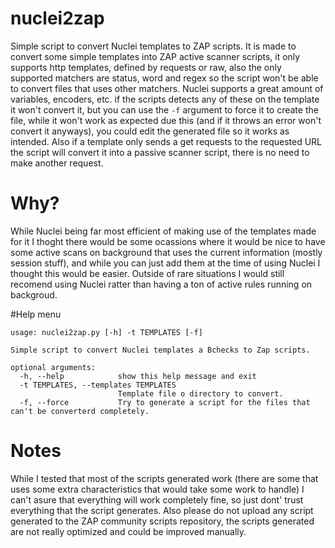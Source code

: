 # nuclei2zap
Simple script to convert Nuclei templates to ZAP scripts. It is made to convert some simple templates into ZAP active scanner scripts, it only supports http templates, defined by requests or raw, also the only supported matchers are status, word and regex so the script won't be able to convert files that uses other matchers. Nuclei supports a great amount of variables, encoders, etc. if the scripts detects any of these on the template it won't convert it, but you can use the `-f` argument to force it to create the file, while it won't work as expected due this (and if it throws an error won't convert it anyways), you could edit the generated file so it works as intended. Also if a template only sends a get requests to the requested URL the script will convert it into a passive scanner script, there is no need to make another request.

# Why?
While Nuclei being far most efficient of making use of the templates made for it I thoght there would be some ocassions where it would be nice to have some active scans on background that uses the current information (mostly session stuff), and while you can just add them at the time of using Nuclei I thought this would be easier. Outside of rare situations I would still recomend using Nuclei ratter than having a ton of active rules running on backgroud.

#Help menu

```
usage: nuclei2zap.py [-h] -t TEMPLATES [-f]

Simple script to convert Nuclei templates a Bchecks to Zap scripts.

optional arguments:
  -h, --help            show this help message and exit
  -t TEMPLATES, --templates TEMPLATES
                        Template file o directory to convert.
  -f, --force           Try to generate a script for the files that can't be converterd completely.
```

# Notes
While I tested that most of the scripts generated work (there are some that uses some extra characteristics that would take some work to handle) I can't asure that everything will work completely fine, so just dont' trust everything that the script generates. Also please do not upload any script generated to the ZAP community scripts repository, the scripts generated are not really optimized and could be improved manually.
